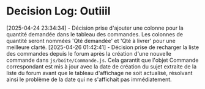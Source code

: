 # Decision Log: Outiiil
[2025-04-24 23:34:34] - Décision prise d'ajouter une colonne pour la quantité demandée dans le tableau des commandes. Les colonnes de quantité seront nommées 'Qté demandée' et 'Qté à livrer' pour une meilleure clarté.
[2025-04-26 01:42:41] - Décision prise de recharger la liste des commandes depuis le forum après la création d'une nouvelle commande dans `js/boite/Commande.js`. Cela garantit que l'objet Commande correspondant est mis à jour avec la date de création du sujet extraite de la liste du forum avant que le tableau d'affichage ne soit actualisé, résolvant ainsi le problème de la date qui ne s'affichait pas immédiatement.